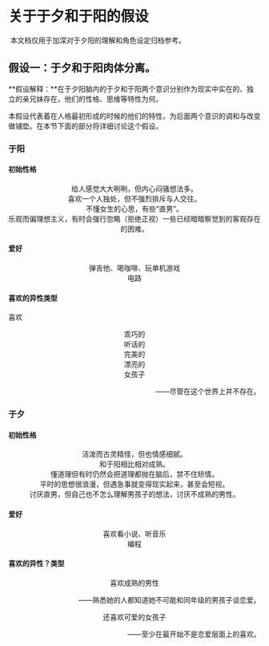 # 关于**于夕**和**于阳**的假设

​		本文档仅用于加深对于夕阳的理解和角色设定归档参考。

## 假设一：于夕和于阳肉体分离。

​		**假设解释：**在于夕阳脑内的于夕和于阳两个意识分别作为现实中实在的、独立的亲兄妹存在，他们的性格、思维等特性为何。

​		本假设代表着在人格最初形成的时候的他们的特性，为后面两个意识的调和与改变做铺垫。在本节下面的部分将详细讨论这个假设。

### 于阳

#### 初始性格

<center>给人感觉大大咧咧，但内心闷骚想法多。</center>

<center>喜欢一个人独处，但不强烈排斥与人交往。</center>

<center>不懂女生的心思，有些“直男”。</center>

<center>乐观而偏理想主义，有时会强行忽略（拒绝正视）一些已经暗暗察觉到的客观存在的困难。</center>

#### 爱好

<center>弹吉他、喝咖啡、玩单机游戏</center>

<center>电路</center>

#### 喜欢的异性类型

喜欢

<center>乖巧的</center>

<center>听话的</center>

<center>完美的
    
</center>

<center>漂亮的
    
</center>

<center>女孩子</center>

<p align="right">——尽管在这个世界上并不存在。</p>

### 于夕

#### 初始性格

<center>活泼而古灵精怪，但也情感细腻。</center>

<center>和于阳相比相对成熟。</center>

<center>懂道理但有时仍然会把道理都抛在脑后，禁不住矫情。</center>

<center>平时的思想很浪漫，但遇急事就变得现实起来，甚至会短视。</center>

<center>讨厌直男，但自己也不怎么理解男孩子的想法，讨厌不成熟的男性。</center>

#### 爱好

<center>喜欢看小说、听音乐</center>

<center>编程</center>

#### 喜欢的异性？类型

<center>喜欢成熟的男性</center>

<p align="right">——熟悉她的人都知道她不可能和同年级的男孩子谈恋爱。</p>

<center>还喜欢可爱的女孩子</center>

<p align="right">——至少在最开始不是恋爱层面上的喜欢。</p>

